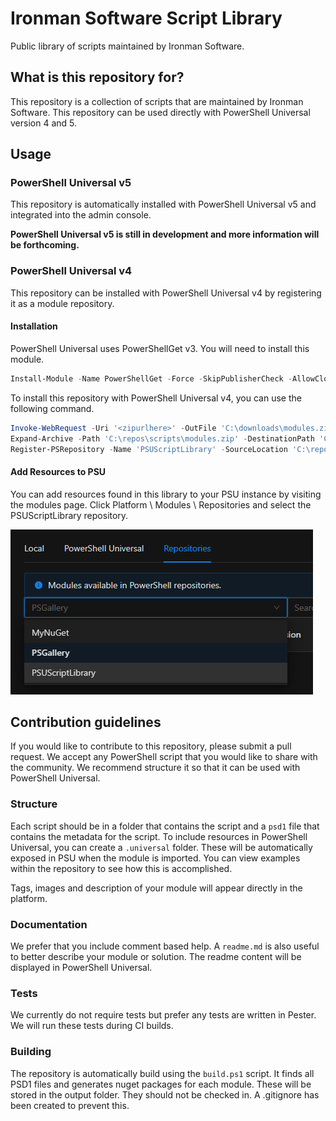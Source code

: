 # Ironman Software Script Library

Public library of scripts maintained by Ironman Software. 

## What is this repository for?

This repository is a collection of scripts that are maintained by Ironman Software. This repository can be used directly with PowerShell Universal version 4 and 5. 

## Usage

### PowerShell Universal v5

This repository is automatically installed with PowerShell Universal v5 and integrated into the admin console. 

**PowerShell Universal v5 is still in development and more information will be forthcoming.**

### PowerShell Universal v4

This repository can be installed with PowerShell Universal v4 by registering it as a module repository. 

#### Installation

PowerShell Universal uses PowerShellGet v3. You will need to install this module. 

```powershell
Install-Module -Name PowerShellGet -Force -SkipPublisherCheck -AllowClobber -Scope CurrentUser -ErrorAction SilentlyContinue
```

To install this repository with PowerShell Universal v4, you can use the following command. 

```powershell
Invoke-WebRequest -Uri '<zipurlhere>' -OutFile 'C:\downloads\modules.zip'
Expand-Archive -Path 'C:\repos\scripts\modules.zip' -DestinationPath 'C:\repos\scripts\modules'
Register-PSRepository -Name 'PSUScriptLibrary' -SourceLocation 'C:\repos\scripts\modules'
```

#### Add Resources to PSU

You can add resources found in this library to your PSU instance by visiting the modules page.  Click Platform \ Modules \ Repositories and select the PSUScriptLibrary repository.

![](/images/modules.png)

## Contribution guidelines

If you would like to contribute to this repository, please submit a pull request. We accept any PowerShell script that you would like to share with the community. We recommend structure it so that it can be used with PowerShell Universal. 

### Structure 

Each script should be in a folder that contains the script and a `psd1` file that contains the metadata for the script. To include resources in PowerShell Universal, you can create a `.universal` folder. These will be automatically exposed in PSU when the module is imported. You can view examples within the repository to see how this is accomplished. 

Tags, images and description of your module will appear directly in the platform. 

### Documentation

We prefer that you include comment based help. A `readme.md` is also useful to better describe your module or solution. The readme content will be displayed in PowerShell Universal.

### Tests

We currently do not require tests but prefer any tests are written in Pester. We will run these tests during CI builds. 

### Building

The repository is automatically build using the `build.ps1` script. It finds all PSD1 files and generates nuget packages for each module. These will be stored in the output folder. They should not be checked in. A .gitignore has been created to prevent this.